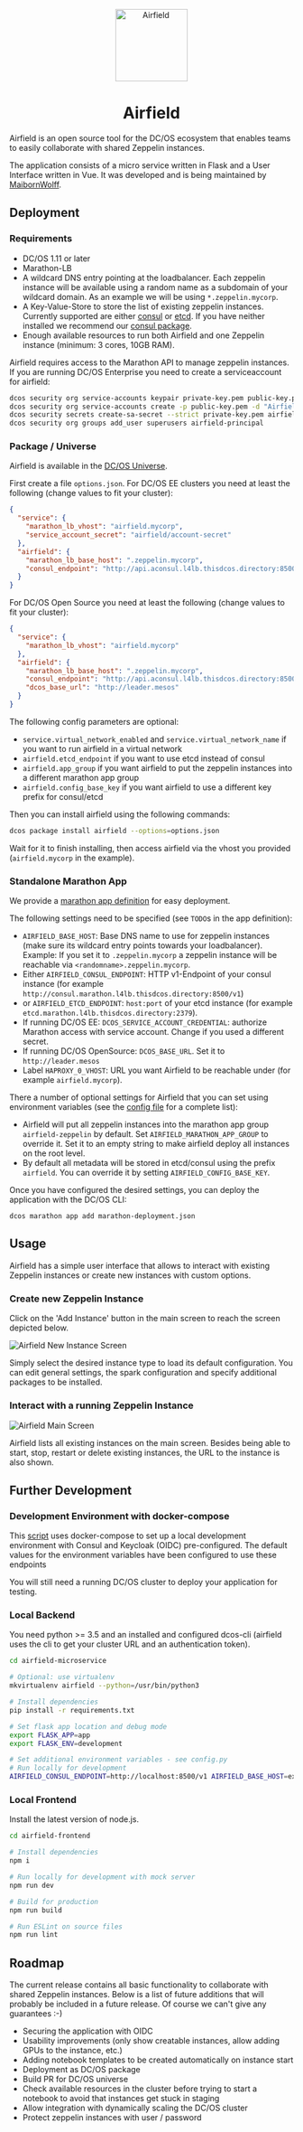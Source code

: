 <p align="center"><img src="img/airfield_logo.png" alt="Airfield" width="128"></p>

<h1 align="center">Airfield</h1>

Airfield is an open source tool for the DC/OS ecosystem that enables teams to easily collaborate with shared Zeppelin instances.

The application consists of a micro service written in Flask and a User Interface written in Vue. It was developed and is being maintained by [MaibornWolff](https://www.maibornwolff.de/).


## Deployment

### Requirements
* DC/OS 1.11 or later
* Marathon-LB
* A wildcard DNS entry pointing at the loadbalancer. Each zeppelin instance will be available using a random name as a subdomain of your wildcard domain. As an example we will be using `*.zeppelin.mycorp`.
* A Key-Value-Store to store the list of existing zeppelin instances. Currently supported are either [consul](https://www.consul.io/) or [etcd](https://coreos.com/etcd/). If you have neither installed we recommend our [consul package](https://github.com/MaibornWolff/dcos-consul).
* Enough available resources to run both Airfield and one Zeppelin instance (minimum: 3 cores, 10GB RAM).

Airfield requires access to the Marathon API to manage zeppelin instances.
If you are running DC/OS Enterprise you need to create a serviceaccount for airfield:
```bash
dcos security org service-accounts keypair private-key.pem public-key.pem
dcos security org service-accounts create -p public-key.pem -d "Airfield service account" airfield-principal
dcos security secrets create-sa-secret --strict private-key.pem airfield-principal airfield/account-secret
dcos security org groups add_user superusers airfield-principal
```

### Package / Universe
Airfield is available in the [DC/OS Universe](https://universe.dcos.io).

First create a file `options.json`.
For DC/OS EE clusters you need at least the following (change values to fit your cluster):
```json
{
  "service": {
    "marathon_lb_vhost": "airfield.mycorp",
    "service_account_secret": "airfield/account-secret"
  },
  "airfield": {
    "marathon_lb_base_host": ".zeppelin.mycorp",
    "consul_endpoint": "http://api.aconsul.l4lb.thisdcos.directory:8500/v1"
  }
}
```

For DC/OS Open Source you need at least the following (change values to fit your cluster):
```json
{
  "service": {
    "marathon_lb_vhost": "airfield.mycorp"
  },
  "airfield": {
    "marathon_lb_base_host": ".zeppelin.mycorp",
    "consul_endpoint": "http://api.aconsul.l4lb.thisdcos.directory:8500/v1",
    "dcos_base_url": "http://leader.mesos"
  }
}
```

The following config parameters are optional:
* `service.virtual_network_enabled` and `service.virtual_network_name` if you want to run airfield in a virtual network
* `airfield.etcd_endpoint` if you want to use etcd instead of consul
* `airfield.app_group` if you want airfield to put the zeppelin instances into a different marathon app group
* `airfield.config_base_key` if you want airfield to use a different key prefix for consul/etcd

Then you can install airfield using the following commands:

```bash
dcos package install airfield --options=options.json
```

Wait for it to finish installing, then access airfield via the vhost you provided (`airfield.mycorp` in the example).

### Standalone Marathon App
We provide a [marathon app definition](marathon-deployment.json) for easy deployment.

The following settings need to be specified (see `TODO`s in the app definition):
* `AIRFIELD_BASE_HOST`: Base DNS name to use for zeppelin instances (make sure its wildcard entry points towards your loadbalancer). Example: If you set it to `.zeppelin.mycorp` a zeppelin instance will be reachable via `<randomname>.zeppelin.mycorp`.
* Either `AIRFIELD_CONSUL_ENDPOINT`: HTTP v1-Endpoint of your consul instance (for example `http://consul.marathon.l4lb.thisdcos.directory:8500/v1`)
* or `AIRFIELD_ETCD_ENDPOINT`: `host:port` of your etcd instance (for example `etcd.marathon.l4lb.thisdcos.directory:2379`).
* If running DC/OS EE: `DCOS_SERVICE_ACCOUNT_CREDENTIAL`: authorize Marathon access with service account. Change if you used a different secret.
* If running DC/OS OpenSource: `DCOS_BASE_URL`. Set it to `http://leader.mesos`
* Label `HAPROXY_0_VHOST`: URL you want Airfield to be reachable under (for example `airfield.mycorp`).

There a number of optional settings for Airfield that you can set using environment variables (see the [config file](airfield-microservice/config.py) for a complete list):
* Airfield will put all zeppelin instances into the marathon app group `airfield-zeppelin` by default. Set `AIRFIELD_MARATHON_APP_GROUP` to override it. Set it to an empty string to make airfield deploy all instances on the root level.
* By default all metadata will be stored in etcd/consul using the prefix `airfield`. You can override it by setting `AIRFIELD_CONFIG_BASE_KEY`.

Once you have configured the desired settings, you can deploy the application with the DC/OS CLI:
```
dcos marathon app add marathon-deployment.json
```

## Usage
Airfield has a simple user interface that allows to interact with existing Zeppelin instances or create new instances with custom options.
### Create new Zeppelin Instance
Click on the 'Add Instance' button in the main screen to reach the screen depicted below.

![Airfield New Instance Screen](img/airfield_new.png)

Simply select the desired instance type to load its default configuration. You can edit general settings, the spark configuration and specify additional packages to be installed.
### Interact with a running Zeppelin Instance
![Airfield Main Screen](img/airfield_base.png)

Airfield lists all existing instances on the main screen. Besides being able to start, stop, restart or delete existing instances, the URL to the instance is also shown.

## Further Development
### Development Environment with docker-compose
This [script](docker-compose-dev.yml) uses docker-compose to set up a local development environment with Consul and Keycloak (OIDC) pre-configured.
The default values for the environment variables have been configured to use these endpoints

You will still need a running DC/OS cluster to deploy your application for testing.
### Local Backend
You need python >= 3.5 and an installed and configured dcos-cli (airfield uses the cli to get your cluster URL and an authentication token).

```bash
cd airfield-microservice

# Optional: use virtualenv
mkvirtualenv airfield --python=/usr/bin/python3

# Install dependencies
pip install -r requirements.txt

# Set flask app location and debug mode
export FLASK_APP=app
export FLASK_ENV=development

# Set additional environment variables - see config.py
# Run locally for development
AIRFIELD_CONSUL_ENDPOINT=http://localhost:8500/v1 AIRFIELD_BASE_HOST=example.com flask run
```

### Local Frontend
Install the latest version of node.js.
```bash
cd airfield-frontend

# Install dependencies
npm i

# Run locally for development with mock server
npm run dev

# Build for production
npm run build

# Run ESLint on source files
npm run lint
```

## Roadmap
The current release contains all basic functionality to collaborate with shared Zeppelin instances. Below is a list of future additions that will probably be included in a future release. Of course we can't give any guarantees :-)

* Securing the application with OIDC
* Usability improvements (only show creatable instances, allow adding GPUs to the instance, etc.)
* Adding notebook templates to be created automatically on instance start
* Deployment as DC/OS package
* Build PR for DC/OS universe
* Check available resources in the cluster before trying to start a notebook to avoid that instances get stuck in staging
* Allow integration with dynamically scaling the DC/OS cluster
* Protect zeppelin instances with user / password
